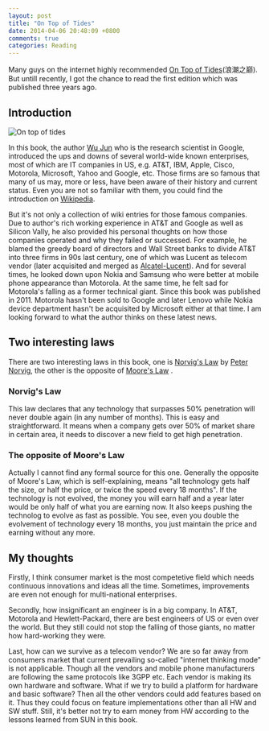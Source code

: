 ```yaml
---
layout: post
title: "On Top of Tides"
date: 2014-04-06 20:48:09 +0800
comments: true
categories: Reading
---
```


Many guys on the internet highly recommended [On Top of Tides](http://www.amazon.com/Top-Tides-Chinese-wu-jun/dp/7121139510/ref=sr_1_1?s=books&ie=UTF8&qid=1396230827&sr=1-1&keywords=9787121139512)(浪潮之巅). But untill recently, I got the chance to read the first edition which was  published three years ago.

<!--more-->

## Introduction

![On top of tides](http://img3.douban.com/lpic/s6584764.jpg)

In this book, the author [Wu Jun](https://sites.google.com/site/junwu02/home) who is the research scientist in Google, introduced the ups and downs of several world-wide known enterprises, most of which are IT companies in US, e.g. AT&T, IBM, Apple, Cisco, Motorola, Microsoft, Yahoo and Google, etc. Those firms are so famous that many of us may, more or less, have been aware of their history and current status. Even you are not so familiar with them, you could find the introduction on [Wikipedia](http://www.wikipedia.org).

But it's not only a collection of wiki entries for those famous companies. Due to author's rich working experience in AT&T and Google as well as Silicon Vally, he also provided his personal thoughts on how those companies operated and why they failed or successed. For example, he blamed the greedy board of directors and Wall Street banks to divide AT&T into three firms in 90s last century, one of which was Lucent as telecom vendor (later acquisited and merged as [Alcatel-Lucent](http://www.alcatel-lucent.com/)). And for several times, he looked down upon Nokia and Samsung who were better at mobile phone appearance than Motorola. At the same time, he felt sad for Motorola's falling as a former technical giant. Since this book was published in 2011. Motorola hasn't been sold to Google and later Lenovo while Nokia device department hasn't be acquisited by Microsoft either at that time. I am looking forward to what the author thinks on these latest news.

## Two interesting laws

There are two interesting laws in this book, one is [Norvig's Law](http://norvig.com/norvigs-law.html) by [Peter Norvig](http://en.wikipedia.org/wiki/Peter_Norvig), the other is the opposite of [Moore's Law](http://en.wikipedia.org/wiki/Moore's_law) .

### Norvig's Law

This law declares that any technology that surpasses 50% penetration will never double again (in any number of months). This is easy and straightforward. It means when a company gets over 50% of market share in certain area, it needs to discover a new field to get high penetration. 

### The opposite of Moore's Law

Actually I cannot find any formal source for this one. Generally the opposite of Moore's Law, which is self-explaining, means "all technology gets half the size, or half the price, or twice the speed every 18 months". If the technology is not evolved, the money you will earn half and a year later would be only half of what you are earning now. It also keeps pushing the technolog to evolve as fast as possible. You see, even you double the evolvement of technology every 18 months, you just maintain the price and earning without any more.

## My thoughts

Firstly, I think consumer market is the most competetive field which needs continuous innovations and ideas all the time. Sometimes, improvements are even not enough for multi-national enterprises. 

Secondly, how insignificant an engineer is in a big company. In AT&T, Motorola and Hewlett-Packard, there are best engineers of US or even over the world. But they still could not stop the falling of those giants, no matter how hard-working they were. 

Last, how can we survive as a telecom vendor? We are so far away from consumers market that current prevailing so-called "internet thinking mode" is not applicable. Though all the vendors and mobile phone manufacturers are following the same protocols like 3GPP etc. Each vendor is making its own hardware and software. What if we try to build a platform for hardware and basic software? Then all the other vendors could add features based on it. Thus they could focus on feature implementations other than all HW and SW stuff. Still, it's better not try to earn money from HW according to the lessons learned from SUN in this book.

